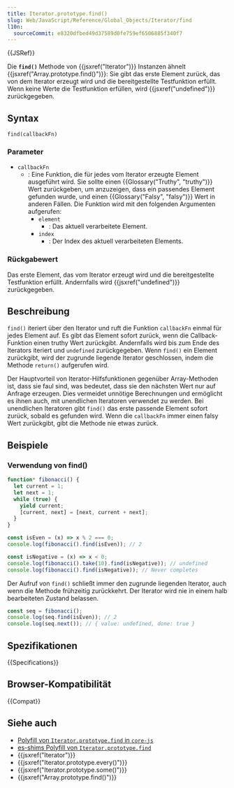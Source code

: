 ```yaml
---
title: Iterator.prototype.find()
slug: Web/JavaScript/Reference/Global_Objects/Iterator/find
l10n:
  sourceCommit: e8320dfbed49d37589d0fe759ef6506885f340f7
---
```


{{JSRef}}

Die **`find()`** Methode von {{jsxref("Iterator")}} Instanzen ähnelt {{jsxref("Array.prototype.find()")}}: Sie gibt das erste Element zurück, das von dem Iterator erzeugt wird und die bereitgestellte Testfunktion erfüllt. Wenn keine Werte die Testfunktion erfüllen, wird {{jsxref("undefined")}} zurückgegeben.

## Syntax

```js-nolint
find(callbackFn)
```

### Parameter

- `callbackFn`
  - : Eine Funktion, die für jedes vom Iterator erzeugte Element ausgeführt wird. Sie sollte einen {{Glossary("Truthy", "truthy")}} Wert zurückgeben, um anzuzeigen, dass ein passendes Element gefunden wurde, und einen {{Glossary("Falsy", "falsy")}} Wert in anderen Fällen. Die Funktion wird mit den folgenden Argumenten aufgerufen:
    - `element`
      - : Das aktuell verarbeitete Element.
    - `index`
      - : Der Index des aktuell verarbeiteten Elements.

### Rückgabewert

Das erste Element, das vom Iterator erzeugt wird und die bereitgestellte Testfunktion erfüllt. Andernfalls wird {{jsxref("undefined")}} zurückgegeben.

## Beschreibung

`find()` iteriert über den Iterator und ruft die Funktion `callbackFn` einmal für jedes Element auf. Es gibt das Element sofort zurück, wenn die Callback-Funktion einen truthy Wert zurückgibt. Andernfalls wird bis zum Ende des Iterators iteriert und `undefined` zurückgegeben. Wenn `find()` ein Element zurückgibt, wird der zugrunde liegende Iterator geschlossen, indem die Methode `return()` aufgerufen wird.

Der Hauptvorteil von Iterator-Hilfsfunktionen gegenüber Array-Methoden ist, dass sie faul sind, was bedeutet, dass sie den nächsten Wert nur auf Anfrage erzeugen. Dies vermeidet unnötige Berechnungen und ermöglicht es ihnen auch, mit unendlichen Iteratoren verwendet zu werden. Bei unendlichen Iteratoren gibt `find()` das erste passende Element sofort zurück, sobald es gefunden wird. Wenn die `callbackFn` immer einen falsy Wert zurückgibt, gibt die Methode nie etwas zurück.

## Beispiele

### Verwendung von find()

```js
function* fibonacci() {
  let current = 1;
  let next = 1;
  while (true) {
    yield current;
    [current, next] = [next, current + next];
  }
}

const isEven = (x) => x % 2 === 0;
console.log(fibonacci().find(isEven)); // 2

const isNegative = (x) => x < 0;
console.log(fibonacci().take(10).find(isNegative)); // undefined
console.log(fibonacci().find(isNegative)); // Never completes
```

Der Aufruf von `find()` schließt immer den zugrunde liegenden Iterator, auch wenn die Methode frühzeitig zurückkehrt. Der Iterator wird nie in einem halb bearbeiteten Zustand belassen.

```js
const seq = fibonacci();
console.log(seq.find(isEven)); // 2
console.log(seq.next()); // { value: undefined, done: true }
```

## Spezifikationen

{{Specifications}}

## Browser-Kompatibilität

{{Compat}}

## Siehe auch

- [Polyfill von `Iterator.prototype.find` in `core-js`](https://github.com/zloirock/core-js#iterator-helpers)
- [es-shims Polyfill von `Iterator.prototype.find`](https://www.npmjs.com/package/es-iterator-helpers)
- {{jsxref("Iterator")}}
- {{jsxref("Iterator.prototype.every()")}}
- {{jsxref("Iterator.prototype.some()")}}
- {{jsxref("Array.prototype.find()")}}
